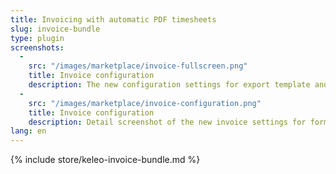 ```yaml
---
title: Invoicing with automatic PDF timesheets
slug: invoice-bundle
type: plugin
screenshots:
  - 
    src: "/images/marketplace/invoice-fullscreen.png"
    title: Invoice configuration
    description: The new configuration settings for export template and format language
  - 
    src: "/images/marketplace/invoice-configuration.png"
    title: Invoice configuration
    description: Detail screenshot of the new invoice settings for format language and export template
lang: en
---
```


{% include store/keleo-invoice-bundle.md %}
